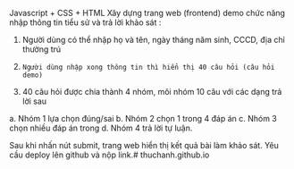 Javascript + CSS + HTML
Xây dựng trang web (frontend) demo chức năng nhập thông tin tiểu sử và trả lời khảo sát :

1.    Người dùng có thể nhập họ và tên, ngày tháng năm sinh, CCCD, địa chỉ thường trú
2.     Người dùng nhập xong thông tin thì hiển thị 40 câu hỏi (câu hỏi demo)
3.    40 câu hỏi được chia thành 4 nhóm, môi nhóm 10 câu với các dạng trả lời sau

a.    Nhóm 1 lựa chọn đúng/sai
b.    Nhóm 2 chọn 1 trong 4 đáp án
c.    Nhóm 3 chọn nhiều đáp án trong
d.    Nhóm 4 trả lời tự luận.

Sau khi nhấn nút submit, trang web hiển thị kết quả bài làm khảo sát.
Yêu cầu deploy lên github và nộp link.# thuchanh.github.io
